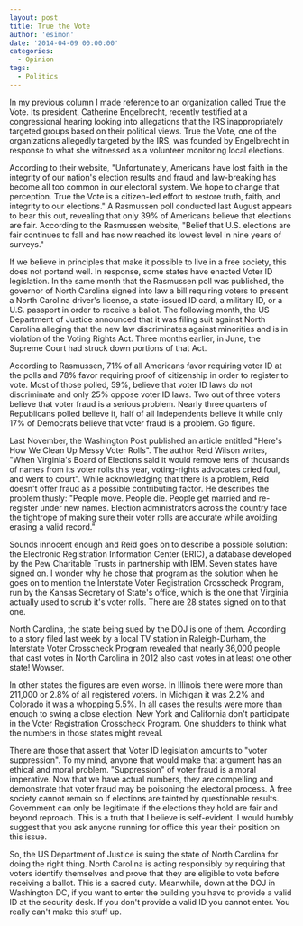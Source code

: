 ```yaml
---
layout: post
title: True the Vote
author: 'esimon'
date: '2014-04-09 00:00:00'
categories:
  - Opinion
tags:
  - Politics
---
```

In my previous column I made reference to an organization called True the Vote. Its president, Catherine Engelbrecht, recently testified at a congressional hearing looking into allegations that the IRS inappropriately targeted groups based on their political views. True the Vote, one of the organizations allegedly targeted by the IRS, was founded by Engelbrecht in response to what she witnessed as a volunteer monitoring local elections. 

According to their website, "Unfortunately, Americans have lost faith in the integrity of our nation's election results and fraud and law-breaking has become all too common in our electoral system. We hope to change that perception. True the Vote is a citizen-led effort to restore truth, faith, and integrity to our elections." A Rasmussen poll conducted last August appears to bear this out, revealing that only 39% of Americans believe that elections are fair. According to the Rasmussen website, "Belief that U.S. elections are fair continues to fall and has now reached its lowest level in nine years of surveys." 

If we believe in principles that make it possible to live in a free society, this does not portend well. In response, some states have enacted Voter ID legislation. In the same month that the Rasmussen poll was published, the governor of North Carolina signed into law a bill requiring voters to present a North Carolina driver's license, a state-issued ID card, a military ID, or a U.S. passport in order to receive a ballot. The following month, the US Department of Justice announced that it was filing suit against North Carolina alleging that the new law discriminates against minorities and is in violation of the Voting Rights Act. Three months earlier, in June, the Supreme Court had struck down portions of that Act.

According to Rasmussen, 71% of all Americans favor requiring voter ID at the polls and 78% favor requiring proof of citizenship in order to register to vote. Most of those polled, 59%, believe that voter ID laws do not discriminate and only 25% oppose voter ID laws. Two out of three voters believe that voter fraud is a serious problem. Nearly three quarters of Republicans polled believe it, half of all Independents believe it while only 17% of Democrats believe that voter fraud is a problem. Go figure. 

Last November, the Washington Post published an article entitled "Here's How We Clean Up Messy Voter Rolls". The author Reid Wilson writes, "When Virginia's Board of Elections said it would remove tens of thousands of names from its voter rolls this year, voting-rights advocates cried foul, and went to court". While acknowledging that there is a problem, Reid doesn't offer fraud as a possible contributing factor. He describes the problem thusly: "People move. People die. People get married and re-register under new names. Election administrators across the country face the tightrope of making sure their voter rolls are accurate while avoiding erasing a valid record." 

Sounds innocent enough and Reid goes on to describe a possible solution: the Electronic Registration Information Center (ERIC), a database developed by the Pew Charitable Trusts in partnership with IBM. Seven states have signed on. I wonder why he chose that program as the solution when he goes on to mention the Interstate Voter Registration Crosscheck Program, run by the Kansas Secretary of State's office, which is the one that Virginia actually used to scrub it's voter rolls. There are 28 states signed on to that one. 

North Carolina, the state being sued by the DOJ is one of them. According to a story filed last week by a local TV station in Raleigh-Durham, the Interstate Voter Crosscheck Program revealed that nearly 36,000 people that cast votes in North Carolina in 2012 also cast votes in at least one other state! Wowser. 

In other states the figures are even worse. In Illinois there were more than 211,000 or 2.8% of all registered voters. In Michigan it was 2.2% and Colorado it was a whopping 5.5%. In all cases the results were more than enough to swing a close election. New York and California don't participate in the Voter Registration Crosscheck Program. One shudders to think what the numbers in those states might reveal. 

There are those that assert that Voter ID legislation amounts to "voter suppression". To my mind, anyone that would make that argument has an ethical and moral problem. "Suppression" of voter fraud is a moral imperative. Now that we have actual numbers, they are compelling and demonstrate that voter fraud may be poisoning the electoral process. A free society cannot remain so if elections are tainted by questionable results. Government can only be legitimate if the elections they hold are fair and beyond reproach. This is a truth that I believe is self-evident. I would humbly suggest that you ask anyone running for office this year their position on this issue. 

So, the US Department of Justice is suing the state of North Carolina for doing the right thing. North Carolina is acting responsibly by requiring that voters identify themselves and prove that they are eligible to vote before receiving a ballot. This is a sacred duty. Meanwhile, down at the DOJ in Washington DC, if you want to enter the building you have to provide a valid ID at the security desk. If you don't provide a valid ID you cannot enter. You really can't make this stuff up. 

